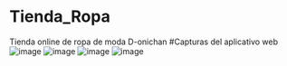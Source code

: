 # Tienda_Ropa
 Tienda online de ropa de moda D-onichan
 #Capturas del aplicativo web
![image](https://github.com/Harudl/Tienda_Ropa/assets/42708250/09376148-2a91-4f86-9b43-9f4bac40b4d3)
![image](https://github.com/Harudl/Tienda_Ropa/assets/42708250/69a53087-64b6-464d-a88b-d947228bb04a)
![image](https://github.com/Harudl/Tienda_Ropa/assets/42708250/ff058c27-fe13-4cab-92b3-d24de825ccd5)
![image](https://github.com/Harudl/Tienda_Ropa/assets/42708250/bec0f701-dfc3-4ebc-bef2-f5b8156d6d0b)

